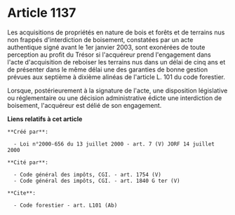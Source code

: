 # Article 1137

Les acquisitions de propriétés en nature de bois et forêts et de terrains nus non frappés d'interdiction de boisement,
constatées par un acte authentique signé avant le 1er janvier 2003, sont exonérées de toute perception au profit du Trésor si
l'acquéreur prend l'engagement dans l'acte d'acquisition de reboiser les terrains nus dans un délai de cinq ans et de
présenter dans le même délai une des garanties de bonne gestion prévues aux septième à dixième alinéas de l'article L. 101 du
code forestier.

Lorsque, postérieurement à la signature de l'acte, une disposition législative ou réglementaire ou une décision
administrative édicte une interdiction de boisement, l'acquéreur est délié de son engagement.

**Liens relatifs à cet article**

	**Créé par**:

	  - Loi n°2000-656 du 13 juillet 2000 - art. 7 (V) JORF 14 juillet 2000

	**Cité par**:

	  - Code général des impôts, CGI. - art. 1754 (V)
	  - Code général des impôts, CGI. - art. 1840 G ter (V)

	**Cite**:

	  - Code forestier - art. L101 (Ab)
